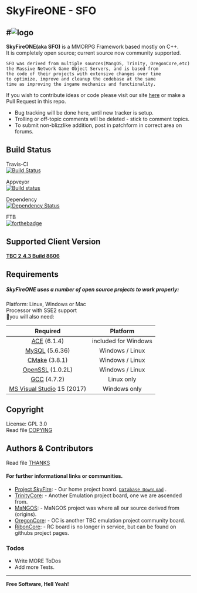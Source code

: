 # SkyFireONE - SFO
    
#![logo](https://abload.de/img/15_14_skyfire_logoqyj68.png)	
---

__SkyFireONE(aka SFO)__ is a MMORPG Framework based mostly on C++.     
It is completely open source; current source now community supported.
``` 
SFO was derived from multiple sources(MangOS, Trinity, OregonCore,etc)     
the Massive Network Game Object Servers, and is based from 
the code of their projects with extensive changes over time 
to optimize, improve and cleanup the codebase at the same 
time as improving the ingame mechanics and functionality.
``` 
If you wish to contribute ideas or code please visit 
our site [here](https://www.projectskyfire.org/index.php) or make a Pull Request in this repo.

  - Bug tracking will be done here, until new tracker is setup.
  - Trolling or off-topic comments will be deleted - stick to comment topics.
  - To submit non-blizzlike addition, post in patchform in correct area on forums.

## Build Status

Travis-CI   
[![Build Status](https://travis-ci.org/ProjectSkyfire/SkyFire_one.svg?branch=master)](https://travis-ci.org/ProjectSkyfire/SkyFire_one)	         
   
Appveyor       
[![Build status](https://ci.appveyor.com/api/projects/status/8tqfrqm9r99m95mq?svg=true)](https://ci.appveyor.com/project/Bootz49186/skyfire-one)

Dependency     
[![Dependency Status](https://david-dm.org/boennemann/badges.svg)]()   

FTB         
[![forthebadge](http://forthebadge.com/images/badges/made-with-crayons.svg)](http://forthebadge.com)   
   
## Supported Client Version     
[**TBC 2.4.3 Build 8606**](http://depfile.us/IU7MTzTYsMnG)   
      
## Requirements     

##### SkyFireONE uses a number of open source projects to work properly:      
     
 Platform: Linux, Windows or Mac     
 Processor with SSE2 support        
 you will also need:    
     
  | Required | Platform |    
  | :-----: | :------: |    
  |  [ACE]  (6.1.4) |  included for Windows |    
  | [MySQL] (5.6.36) |  Windows / Linux   |    
  | [CMake] (3.8.1)  | Windows / Linux    |    
  | [OpenSSL] (1.0.2L) | Windows / Linux  |    
  | [GCC]  (4.7.2)  | Linux only   |    
  | [MS Visual Studio] 15 (2017) | Windows only |    

## Copyright   

License: GPL 3.0   
Read file [COPYING](COPYING.md)   
   
## Authors & Contributors   

Read file [THANKS](https://github.com/ProjectSkyfire/SkyFireEMU/tree/master/doc/THANKS.md)   
   
#### For further informational links or communities.   
   
* [Project SkyFire]: - Our home project board. [`Database DownLoad`] .   
* [TrinityCore]:     - Another Emulation project board, one we are ascended from.   
* [MaNGOS]:          - MaNGOS project was where all our source derived from (origins).   
* [OregonCore]:      - OC is another TBC emulation project community board.   
* [RibonCore]:       - RC board is no longer in service, but can be found on githubs project pages.   
    
### Todos   
   
 - Write MORE ToDos   
 - Add more Tests.   
   
---
**Free Software, Hell Yeah!**   
                                   
[//]: # (These are reference links used in the body of this note and get stripped out when the markdown processor does its job. There is no need to format nicely because it shouldn't be seen. Thanks SO - http://stackoverflow.com/questions/4823468/store-comments-in-markdown-syntax)


   [ACE]: <http://www.cs.wustl.edu/~schmidt/ACE.html>
   [MySQL]: <https://www.mysql.com/>
   [CMake]: <https://cmake.org/>
   [OpenSSL]: <https://slproweb.com/products/Win32OpenSSL.html>
   [GCC]: <https://gcc.gnu.org/>
   [MS Visual Studio]: <https://www.visualstudio.com/vs/>
   [Project SkyFire]: <https://www.projectskyfire.org/>
   [`Database DownLoad`]: <https://www.projectskyfire.org/index.php?/files/file/28-skyfireone-db-release/&do=download&csrfKey=0666fa70d004c0c430950eaee00019f5/>
   [TrinityCore]: <http://www.TrinityCore.org/>
   [MaNGOS]: <http://www.getmangos.com/>
   [OregonCore]: <http://www.oregoncore.com/>
   [RibonCore]: <https://google.com/wowsp/>
  
